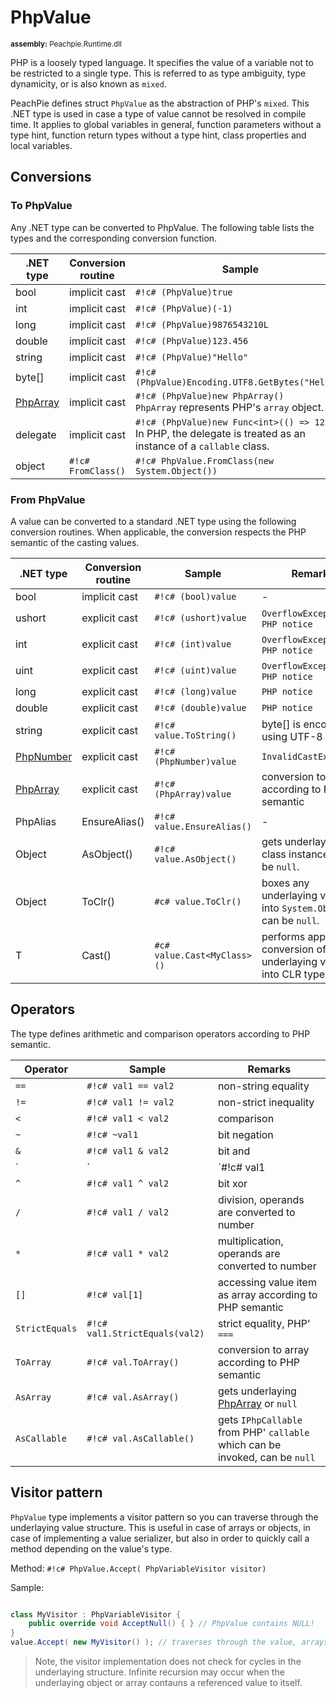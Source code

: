 # PhpValue

<small>**assembly:** Peachpie.Runtime.dll</small>

PHP is a loosely typed language. It specifies the value of a variable not to be restricted to a single type. This is referred to as type ambiguity, type dynamicity, or is also known as `mixed`.

PeachPie defines struct `PhpValue` as the abstraction of PHP's `mixed`. This .NET type is used in case a type of value cannot be resolved in compile time. It applies to global variables in general, function parameters without a type hint, function return types without a type hint, class properties and local variables.

## Conversions

### To PhpValue

Any .NET type can be converted to PhpValue. The following table lists the types and the corresponding conversion function.

.NET type | Conversion routine | Sample
---       | ---                | ---
bool | implicit cast | `#!c# (PhpValue)true`
int | implicit cast | `#!c# (PhpValue)(-1)`
long | implicit cast | `#!c# (PhpValue)9876543210L`
double | implicit cast | `#!c# (PhpValue)123.456`
string | implicit cast | `#!c# (PhpValue)"Hello"`
byte[] | implicit cast | `#!c# (PhpValue)Encoding.UTF8.GetBytes("Hello")`
[PhpArray](/api/ref/phparray/) | implicit cast | `#!c# (PhpValue)new PhpArray()`<br/>`PhpArray` represents PHP's `array` object.
delegate | implicit cast | `#!c# (PhpValue)new Func<int>(() => 123)`<br/>In PHP, the delegate is treated as an instance of a `callable` class.
object | `#!c# FromClass()` | `#!c# PhpValue.FromClass(new System.Object())`

### From PhpValue

A value can be converted to a standard .NET type using the following conversion routines. When applicable, the conversion respects the PHP semantic of the casting values.

.NET type | Conversion routine | Sample | Remarks
---       | ---                | ---    | ---
bool | implicit cast | `#!c# (bool)value` | -
ushort | explicit cast | `#!c# (ushort)value` | `OverflowException`, `PHP notice`
int | explicit cast | `#!c# (int)value` | `OverflowException`, `PHP notice`
uint | explicit cast | `#!c# (uint)value` | `OverflowException`, `PHP notice`
long | explicit cast | `#!c# (long)value` | `PHP notice`
double | explicit cast | `#!c# (double)value` | `PHP notice`
string | explicit cast | `#!c# value.ToString()` | byte[] is encoded using UTF-8
[PhpNumber](phpnumber) | explicit cast | `#!c# (PhpNumber)value` | `InvalidCastException`
[PhpArray](/api/ref/phparray/) | explicit cast | `#!c# (PhpArray)value` | conversion to array according to PHP semantic
PhpAlias | EnsureAlias() | `#!c# value.EnsureAlias()` | -
Object | AsObject() | `#!c# value.AsObject()` | gets underlaying class instance, can be `null`.
Object | ToClr() | `#c# value.ToClr()` | boxes any underlaying value into `System.Object`, can be `null`.
T | Cast<T>() | `#c# value.Cast<MyClass>()` | performs appropriate conversion of underlaying value into CLR type `T`.

## Operators

The type defines arithmetic and comparison operators according to PHP semantic.

Operator | Sample | Remarks
---      | ---    | ---
`==` | `#!c# val1 == val2` | non-string equality
`!=` | `#!c# val1 != val2` | non-strict inequality
`<` | `#!c# val1 < val2` | comparison
`~` | `#!c# ~val1` | bit negation
`&` | `#!c# val1 & val2` | bit and
`|` | `#!c# val1 | val2` | bit or
`^` | `#!c# val1 ^ val2` | bit xor
`/` | `#!c# val1 / val2` | division, operands are converted to number
`*` | `#!c# val1 * val2` | multiplication, operands are converted to number
`[]` | `#!c# val[1]` | accessing value item as array according to PHP semantic
`StrictEquals` | `#!c# val1.StrictEquals(val2)` | strict equality, PHP' `===`
`ToArray` | `#!c# val.ToArray()` | conversion to array according to PHP semantic
`AsArray` | `#!c# val.AsArray()` | gets underlaying [PhpArray](/api/ref/phparray/) or `null`
`AsCallable` | `#!c# val.AsCallable()` | gets `IPhpCallable` from PHP' `callable` which can be invoked, can be `null`

## Visitor pattern

`PhpValue` type implements a visitor pattern so you can traverse through the underlaying value structure. This is useful in case of arrays or objects, in case of implementing a value serializer, but also in order to quickly call a method depending on the value's type.

Method: `#!c# PhpValue.Accept( PhpVariableVisitor visitor)`

Sample:

```c#

class MyVisitor : PhpVariableVisitor {
    public override void AcceptNull() { } // PhpValue contains NULL!
}
value.Accept( new MyVisitor() ); // traverses through the value, arrays and objects
```

> Note, the visitor implementation does not check for cycles in the underlaying structure. Infinite recursion may occur when the underlaying object or array contauns a referenced value to itself.

